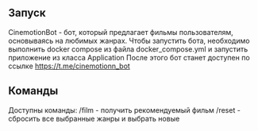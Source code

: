 ## Запуск

CinemotionBot - бот, который предлагает фильмы пользователям, основываясь на любимых жанрах.
Чтобы запустить бота, необходимо выполнить docker compose из файла docker_compose.yml и запустить приложение из класса
Application
После этого бот станет доступен по ссылке https://t.me/cinemotionn_bot

## Команды

Доступны команды:
/film - получить рекомендуемый фильм
/reset - сбросить все выбранные жанры и выбрать новые




